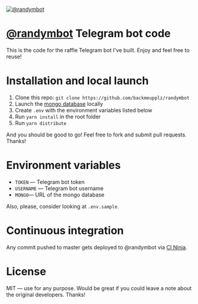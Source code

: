 [![@randymbot](/img/logo.png?raw=true)](https://t.me/randymbot)

# [@randymbot](https://t.me/randymbot) Telegram bot code
This is the code for the raffle Telegram bot I've built. Enjoy and feel free to reuse!

# Installation and local launch
1. Clone this repo: `git clone https://github.com/backmeupplz/randymbot`
2. Launch the [mongo database](https://www.mongodb.com/) locally
3. Create `.env` with the environment variables listed below
4. Run `yarn install` in the root folder
5. Run `yarn distribute`

And you should be good to go! Feel free to fork and submit pull requests. Thanks!

# Environment variables
* `TOKEN` — Telegram bot token
* `USERNAME` — Telegram bot username
* `MONGO`— URL of the mongo database

Also, please, consider looking at `.env.sample`.

# Continuous integration
Any commit pushed to master gets deployed to @randymbot via [CI Ninja](https://github.com/backmeupplz/ci-ninja).

# License
MIT — use for any purpose. Would be great if you could leave a note about the original developers. Thanks!
